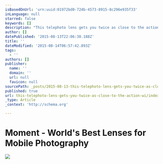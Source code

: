 ```yaml
---
isBasedOnUrl: 'urn:uuid:01972bd0-724b-4573-8915-8c296e935f33'
inLanguage: null
starred: false
keywords: []
description: "This telephoto lens gets you twice as close to the action with no distortion or degradation to the image. It's perfect for street portraits, adventure photos and travel. Our wide angle lens captures those epic landscapes and tight interior shots with minimal distortion."
author: []
datePublished: '2015-08-13T22:06:30.188Z'
title: ''
dateModified: '2015-08-14T06:57:42.893Z'
tags:
  - ''
authors: []
publisher:
  name: ''
  domain: ''
  url: null
  favicon: null
sourcePath: _posts/2015-08-13-this-telephoto-lens-gets-you-twice-as-close-to-the-action-wi.md
published: true
url: this-telephoto-lens-gets-you-twice-as-close-to-the-action-wi/index.html
_type: Article
_context: 'http://schema.org'

---
```

# Moment - World's Best Lenses for Mobile Photography
![](https://the-grid-user-content.s3-us-west-2.amazonaws.com/72f9e803-1eaa-451b-bec1-940d8b6e42ed.JPG)
